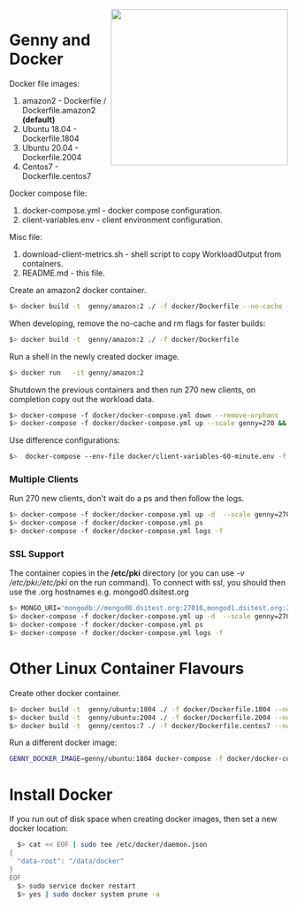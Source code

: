 <img src="https://user-images.githubusercontent.com/119094/67700512-75458380-f984-11e9-9b81-668ea220b9fa.jpg" align="right" height="282" width="320">

Genny and Docker
=====

Docker file images:

1. amazon2       - Dockerfile / Dockerfile.amazon2 **(default)**
2. Ubuntu 18.04  - Dockerfile.1804
2. Ubuntu 20.04  - Dockerfile.2004
2. Centos7       - Dockerfile.centos7

Docker compose file:

1. docker-compose.yml - docker compose configuration.
2. client-variables.env - client environment configuration.

Misc file:

1. download-client-metrics.sh - shell script to copy WorkloadOutput from containers.
2. README.md - this file.

Create an amazon2 docker container.
```bash
$> docker build -t  genny/amazon:2 ./ -f docker/Dockerfile --no-cache --rm=true
```

When developing, remove the no-cache and rm flags for faster builds:
```bash
$> docker build -t  genny/amazon:2 ./ -f docker/Dockerfile
```


Run a shell in the newly created docker image.
```bash
$> docker run   -it genny/amazon:2
```

Shutdown the previous containers and then run 270 new clients, on completion copy out the workload data.
```bash
$> docker-compose -f docker/docker-compose.yml down --remove-orphans
$> docker-compose -f docker/docker-compose.yml up --scale genny=270 && docker/download-client-metrics.sh
```


Use difference configurations:

```bash
$>  docker-compose --env-file docker/client-variables-60-minute.env -f docker/docker-compose.yml up -d --scale genny=125
```

### Multiple Clients

Run 270 new clients, don't wait do a ps and then follow the logs.
```bash
$> docker-compose -f docker/docker-compose.yml up -d  --scale genny=270
$> docker-compose -f docker/docker-compose.yml ps
$> docker-compose -f docker/docker-compose.yml logs -f
```

### SSL Support

The container copies in the __/etc/pki__ directory (or you can use _-v /etc/pki:/etc/pki_ on the run command). To
connect with ssl, you should then use the .org hostnames e.g. mongod0.dsitest.org
```bash
$> MONGO_URI='mongodb://mongod0.dsitest.org:27016,mongod1.dsitest.org:27016,mongod2.dsitest.org:27016/?ssl=true&tlsallowinvalidhostnames=true' 
$> docker-compose -f docker/docker-compose.yml up -d  --scale genny=270
$> docker-compose -f docker/docker-compose.yml ps
$> docker-compose -f docker/docker-compose.yml logs -f
```

Other Linux Container Flavours
=====

Create other docker container.
```bash
$> docker build -t  genny/ubuntu:1804 ./ -f docker/Dockerfile.1804 --no-cache --rm=true
$> docker build -t  genny/ubuntu:2004 ./ -f docker/Dockerfile.2004 --no-cache --rm=true
$> docker build -t  genny/centos:7 ./ -f docker/Dockerfile.centos7 --no-cache --rm=true
```

Run a different docker image:

```bash
GENNY_DOCKER_IMAGE=genny/ubuntu:1804 docker-compose -f docker/docker-compose.yml up -d  --scale genny=270
```



Install Docker
=====

If you run out of disk space when creating docker images, then set a new docker location:

```bash
  $> cat << EOF | sudo tee /etc/docker/daemon.json
{
  "data-root": "/data/docker"
}
EOF
  $> sudo service docker restart
  $> yes | sudo docker system prune -a
```
